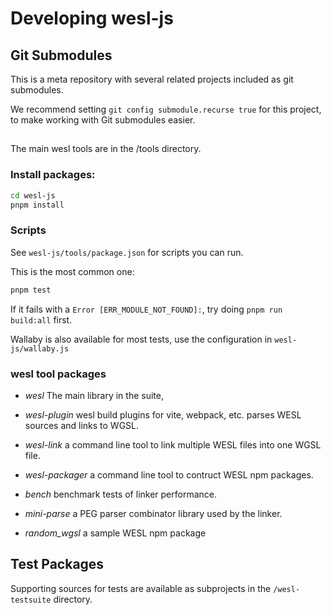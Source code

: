 # Developing wesl-js

## Git Submodules

This is a meta repository with several related projects
included as git submodules.

We recommend setting `git config submodule.recurse true` for this project,
to make working with Git submodules easier.

## 

The main wesl tools are in the /tools directory.

### Install packages:

```sh
cd wesl-js
pnpm install
```

### Scripts

See `wesl-js/tools/package.json` for scripts you can run. 

This is the most common one:

```sh
pnpm test
```

If it fails with a `Error [ERR_MODULE_NOT_FOUND]:`, try doing `pnpm run build:all` first.

Wallaby is also available for most tests, use the configuration in `wesl-js/wallaby.js`

### wesl tool packages

- *wesl* The main library in the suite,
- *wesl-plugin* wesl build plugins for vite, webpack, etc.
parses WESL sources and links to WGSL.
- *wesl-link* a command line tool to link multiple WESL files into one WGSL file.
- *wesl-packager* a command line tool to contruct
WESL npm packages.

- *bench* benchmark tests of linker performance.
- *mini-parse* a PEG parser combinator library used by the linker.
- *random_wgsl* a sample WESL npm package

## Test Packages
Supporting sources for tests are available as subprojects in the
`/wesl-testsuite` directory.